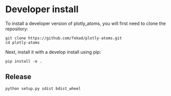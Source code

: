 # Developer install


To install a developer version of plotly_atoms, you will first need to clone
the repository:

    git clone https://github.com/fekad/plotly-atoms.git
    cd plotly-atoms

Next, install it with a develop install using pip:

    pip install -e .


## Release

    python setup.py sdist bdist_wheel

